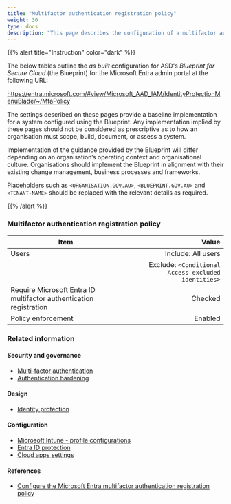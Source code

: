 ```yaml
---
title: "Multifactor authentication registration policy"
weight: 30
type: docs
description: "This page describes the configuration of a multifactor authentication policy within Microsoft Entra ID associated with systems built according to the guidance provided by ASD's Blueprint for Secure Cloud."
---
```


{{% alert title="Instruction" color="dark" %}}

The below tables outline the _as built_ configuration for ASD's _Blueprint for Secure Cloud_ (the Blueprint) for the Microsoft Entra admin portal at the following URL:

<https://entra.microsoft.com/#view/Microsoft_AAD_IAM/IdentityProtectionMenuBlade/~/MfaPolicy>

The settings described on these pages provide a baseline implementation for a system configured using the Blueprint. Any implementation implied by these pages should not be considered as prescriptive as to how an organisation must scope, build, document, or assess a system.

Implementation of the guidance provided by the Blueprint will differ depending on an organisation’s operating context and organisational culture. Organisations should implement the Blueprint in alignment with their existing change management, business processes and frameworks.

Placeholders such as `<ORGANISATION.GOV.AU>`, `<BLUEPRINT.GOV.AU>` and `<TENANT-NAME>` should be replaced with the relevant details as required.

{{% /alert %}}

### Multifactor authentication registration policy

| Item                                                               |                                               Value |
| ------------------------------------------------------------------ | --------------------------------------------------: |
| Users                                                              |                                  Include: All users |
|                                                                    | Exclude: `<Conditional Access excluded identities>` |
| Require Microsoft Entra ID multifactor authentication registration |                                             Checked |
| Policy enforcement                                                 |                                             Enabled |

### Related information

#### Security and governance

- [Multi-factor authentication](/security-and-governance/essential-eight/multi-factor-authentication)
- [Authentication hardening](/security-and-governance/system-security-plan/system-hardening-authentication)

#### Design

- [Identity protection](/design/platform/identity/protection)

#### Configuration

- [Microsoft Intune - profile configurations](/configuration/intune/devices/configuration-policies)
- [Entra ID protection](/configuration/entra-id/protection)
- [Cloud apps settings](/configuration/defender/settings/cloud-apps/settings)

#### References

- [Configure the Microsoft Entra multifactor authentication registration policy](https://learn.microsoft.com/entra/id-protection/howto-identity-protection-configure-mfa-policy)
